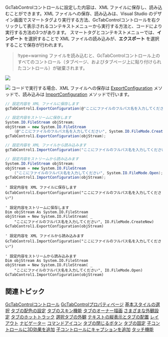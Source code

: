 GcTabControlコントロールに設定した内容は、XML ファイルに保存し、読み込むことができます。XML ファイルへの保存、読み込みは、Visual Studio のデザイン画面でスマートタグより実行する方法、GcTabControlコントロールを右クリックして表示されるコンテキストメニューから実行する方法と、コードにより実行する方法の3つがあります。
スマートタグとコンテキストメニューでは、**インポート** を選択することで XML ファイルの読み込みが、**エクスポート** を選択することで保存が行われます。

> !type=warning
> ファイルを読み込むと、GcTabControlコントロール上のすべてのコントロール（タブページ、およびタブページ上に貼り付けられたコントロール）が破棄されます。

![](/DOCUMENT_SITE_LINK_PREFIX_HERE/document-site-files/images/06fadbb1-c461-433a-b385-ae4966e56069/images/gctabcontrol.importexport.png)

![](/DOCUMENT_SITE_LINK_PREFIX_HERE/document-site-files/images/06fadbb1-c461-433a-b385-ae4966e56069/images/gctabcontrol.importexport2.png)
コードで実行する場合、XML ファイルへの保存は [ExportConfiguration](gcdocsite__documentlink?toc-item-id=2d9bb38f-d671-4b26-843d-f24bcbac3451) メソッドで、読み込みは [ImportConfiguration](gcdocsite__documentlink?toc-item-id=ebcbfcc0-fb56-4881-badd-6647f79299bd) メソッドで行います。

```csharp
// 設定内容を XML ファイルに保存します
gcTabControl1.ExportConfiguration(@"ここにファイルのフルパス名を入力してください");

// 設定内容をストリームに保存します
System.IO.FileStream objStream;
objStream = new System.IO.FileStream
    (@"ここにファイルのフルパス名を入力してください", System.IO.FileMode.CreateNew);
gcTabControl1.ExportConfiguration(objStream);

// 設定内容を XML ファイルから読み込みます
gcTabControl1.ImportConfiguration("ここにファイルのフルパス名を入力してください");

// 設定内容をストリームから読み込みます
System.IO.FileStream objStream;
objStream = new System.IO.FileStream
    ("ここにファイルのフルパス名を入力してください", System.IO.FileMode.Open);
gcTabControl1.ImportConfiguration(objStream);
```

```vbnet
' 設定内容を XML ファイルに保存します
GcTabControl1.ExportConfiguration("ここにファイルのフルパス名を入力してください")

' 設定内容をストリームに保存します
Dim objStream As System.IO.FileStream
objStream = New System.IO.FileStream( _
    "ここにファイルのフルパス名を入力してください", IO.FileMode.CreateNew)
GcTabControl1.ExportConfiguration(objStream)

' 設定内容を XML ファイルから読み込みます
GcTabControl1.ImportConfiguration("ここにファイルのフルパス名を入力してください")

' 設定内容をストリームから読み込みます
Dim objStream As System.IO.FileStream
objStream = New System.IO.FileStream( _
    "ここにファイルのフルパス名を入力してください", IO.FileMode.Open)
GcTabControl1.ImportConfiguration(objStream)
```

## 関連トピック

[GcTabControlコントロール](gcdocsite__documentlink?toc-item-id=41227543-a14d-488d-96ed-f61052baefe4)
[GcTabControlプロパティページ](gcdocsite__documentlink?toc-item-id=efa23818-5935-4782-b15f-d569b7e29b96)
[基本スタイルの選択](gcdocsite__documentlink?toc-item-id=d3383196-0370-43c3-81b0-9776401b2fb2)
[タブの配色の設定](gcdocsite__documentlink?toc-item-id=8c33c00d-4354-45ae-8e79-70d4a1989154)
[タブのスキン機能](gcdocsite__documentlink?toc-item-id=81d08d1b-9847-49f3-be16-bae8e29ce292)
[タブのオーナー描画](gcdocsite__documentlink?toc-item-id=6cb28b65-38ce-45e7-b316-264be84f4931)
[さまざまな外観設定](gcdocsite__documentlink?toc-item-id=49a0566f-d2f0-4bcd-ac34-ccf5aad63f6a)
[タブのホットトラック](gcdocsite__documentlink?toc-item-id=11737120-c7df-4ef0-b2d1-49674a8d0c0b)
[選択タブの外観](gcdocsite__documentlink?toc-item-id=d1881619-641e-4fd0-987c-725f6d5be46f)
[テキストの縦表示とタブの配置](gcdocsite__documentlink?toc-item-id=10779bdf-648f-4726-b1b7-8c667d9c298f)
[レイアウト](gcdocsite__documentlink?toc-item-id=8355cd6d-2680-46ba-8b93-45f9f78641ca)
[ナビゲーター](gcdocsite__documentlink?toc-item-id=6f08a71f-3686-425b-a05c-06904a4d5863)
[コマンドアイコン](gcdocsite__documentlink?toc-item-id=f6ed8101-373a-460d-9c49-2411ea9f3622)
[タブの閉じるボタン](gcdocsite__documentlink?toc-item-id=33511d7b-e5b5-49b9-b6b5-56b9e60248b4)
[タブの固定](gcdocsite__documentlink?toc-item-id=cf9cfd30-1f6b-4b60-a4b7-e27537314787)
[子コントロールに3D効果を追加](gcdocsite__documentlink?toc-item-id=0b8155fb-6291-4643-ae44-d8394db354d4)
[子コントロールにキャプションを追加](gcdocsite__documentlink?toc-item-id=aa6f3293-b8ff-4384-bd8b-3dd7b1959653)
[タッチ機能](gcdocsite__documentlink?toc-item-id=b8c674c4-9924-4bb8-a7f5-ac5d34a65c70)